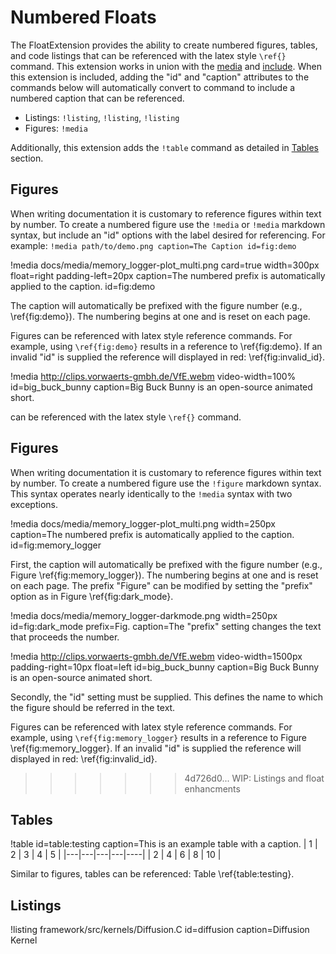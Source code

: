 # Numbered Floats

The FloatExtension provides the ability to create numbered figures, tables, and code listings that
can be referenced with the latex style `\ref{}` command. This extension works in union with
the [media](extensions/media.md) and [include](extensions/include.md). When this extension is
included, adding the "id" and "caption" attributes to the commands below will automatically
convert to command to include a numbered caption that can be referenced.

* Listings: `!listing`, `!listing`, `!listing`
* Figures: `!media`

Additionally, this extension adds the `!table` command as detailed in [Tables](#tables) section.

## Figures

When writing documentation it is customary to reference figures within text by number. To create a numbered figure use
the `!media` or `!media` markdown syntax, but include an "id" options with the label desired for referencing. For example: `!media path/to/demo.png caption=The Caption id=fig:demo`

!media docs/media/memory_logger-plot_multi.png card=true width=300px float=right padding-left=20px caption=The numbered prefix is automatically applied to the caption. id=fig:demo

The caption will automatically be prefixed with the figure number (e.g., \ref{fig:demo}). The
numbering begins at one and is reset on each page.

Figures can be referenced with latex style reference commands. For example, using `\ref{fig:demo}` results in a
reference to \ref{fig:demo}. If an invalid "id" is supplied the reference will displayed in red: \ref{fig:invalid_id}.


!media http://clips.vorwaerts-gmbh.de/VfE.webm video-width=100% id=big_buck_bunny caption=Big Buck Bunny is an open-source animated short.










can be referenced with the latex style `\ref{}` command.

## Figures
When writing documentation it is customary to reference figures within text by number. To create a numbered figure use
the `!figure` markdown syntax. This syntax operates nearly identically to the `!media` syntax with two exceptions.

!media docs/media/memory_logger-plot_multi.png width=250px caption=The numbered prefix is automatically applied to the caption. id=fig:memory_logger

First, the caption will automatically be prefixed with the figure number (e.g., Figure \ref{fig:memory_logger}). The
numbering begins at one and is reset on each page. The prefix "Figure" can be modified by setting
the "prefix" option as in Figure \ref{fig:dark_mode}.

!media docs/media/memory_logger-darkmode.png width=250px id=fig:dark_mode prefix=Fig. caption=The "prefix" setting changes the text that proceeds the number.

!media http://clips.vorwaerts-gmbh.de/VfE.webm video-width=1500px padding-right=10px float=left id=big_buck_bunny caption=Big Buck Bunny is an open-source animated short.

Secondly, the "id" setting must be supplied. This defines the name to which the figure should be referred in the text.

Figures can be referenced with latex style reference commands. For example, using `\ref{fig:memory_logger}` results in a
reference to Figure \ref{fig:memory_logger}. If an invalid "id" is supplied the reference will displayed in red: \ref{fig:invalid_id}.
>>>>>>> 4d726d0... WIP: Listings and float enhancments


## Tables

!table id=table:testing caption=This is an example table with a caption.
| 1 | 2 | 3 | 4 | 5 |
|---|---|---|---|----|
| 2 | 4 | 6 | 8 | 10 |

Similar to figures, tables can be referenced: Table \ref{table:testing}.

## Listings

!listing framework/src/kernels/Diffusion.C id=diffusion caption=Diffusion Kernel
